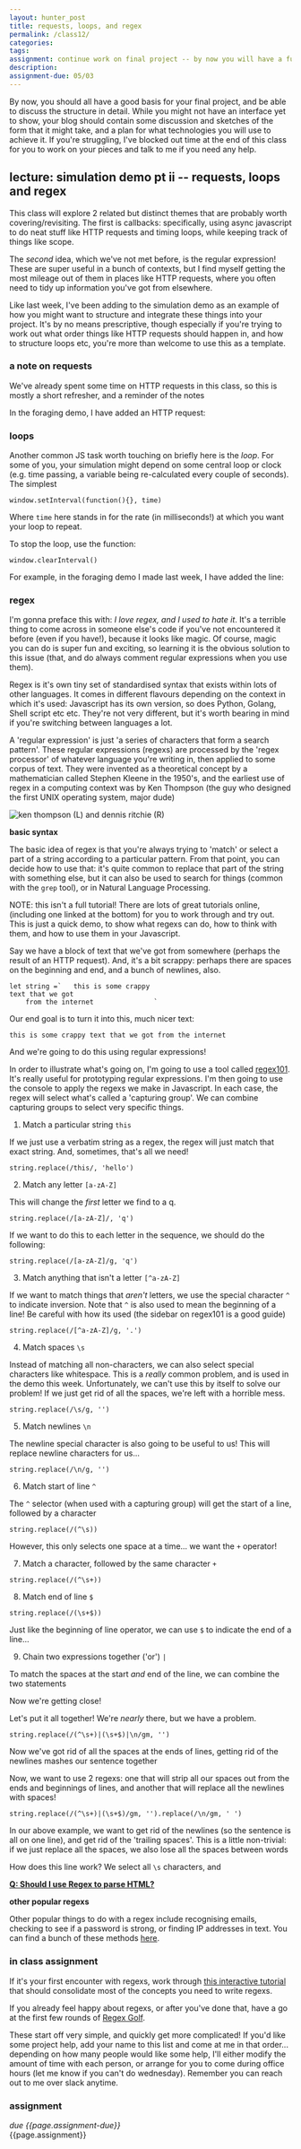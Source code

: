 ```yaml
---  
layout: hunter_post  
title: requests, loops, and regex
permalink: /class12/  
categories: 
tags: 
assignment: continue work on final project -- by now you will have a functioning prototype, and be thinking about the interface in greater depth. Have a think on any topics you'd like to explore more, or revisit, and add them to the google sheet for next class.
description: 
assignment-due: 05/03
---  
```


By now, you should all have a good basis for your final project, and be able to discuss the structure in detail. While you might not have an interface yet to show, your blog should contain some discussion and sketches of the form that it might take, and a plan for what technologies you will use to achieve it. If you're struggling, I've blocked out time at the end of this class for you to work on your pieces and talk to me if you need any help.

## lecture: simulation demo pt ii -- requests, loops and regex

This class will explore 2 related but distinct themes that are probably worth covering/revisiting. The first is callbacks: specifically, using async javascript to do neat stuff like HTTP requests and timing loops, while keeping track of things like scope.

The *second* idea, which we've not met before, is the regular expression! These are super useful in a bunch of contexts, but I find myself getting the most mileage out of them in places like HTTP requests, where you often need to tidy up information you've got from elsewhere.

Like last week, I've been adding to the simulation demo as an example of how you might want to structure and integrate these things into your project. It's by no means prescriptive, though especially if you're trying to work out what order things like HTTP requests should happen in, and how to structure loops etc, you're more than welcome to use this as a template.

### a note on requests

We've already spent some time on HTTP requests in this class, so this is mostly a short refresher, and a reminder of the notes


In the foraging demo, I have added an HTTP request:

### loops

Another common JS task worth touching on briefly here is the *loop*. For some of you, your simulation might depend on some central loop or clock (e.g. time passing, a variable being re-calculated every couple of seconds). The simplest


```
window.setInterval(function(){}, time)
```

Where `time` here stands in for the rate (in milliseconds!) at which you want your loop to repeat.

To stop the loop, use the function:

```
window.clearInterval()
```

For example, in the foraging demo I made last week, I have added the line:



### regex

I'm gonna preface this with: *I love regex, and I used to hate it*. It's a terrible thing to come across in someone else's code if you've not encountered it before (even if you have!), because it looks like magic. Of course, magic you can do is super fun and exciting, so learning it is the obvious solution to this issue (that, and do always comment regular expressions when you use them).

Regex is it's own tiny set of standardised syntax that exists within lots of other languages. It comes in different flavours depending on the context in which it's used: Javascript has its own version, so does Python, Golang, Shell script etc etc. They're not very different, but it's worth bearing in mind if you're switching between languages a lot.

A 'regular expression' is just 'a series of characters that form a search pattern'. These regular expressions (regexs) are processed by the 'regex processor' of whatever language you're writing in, then applied to some corpus of text. They were invented as a theoretical concept by a mathematician called Stephen Kleene in the 1950's, and the earliest use of regex in a computing context was by Ken Thompson (the guy who designed the first UNIX operating system, major dude)

![ken thompson (L) and dennis ritchie (R)](https://upload.wikimedia.org/wikipedia/commons/1/1b/Ken_Thompson_and_Dennis_Ritchie--1973.jpg)


**basic syntax**

The basic idea of regex is that you're always trying to 'match' or select a part of a string according to a particular pattern. From that point, you can decide how to use that: it's quite common to replace that part of the string with something else, but it can also be used to search for things (common with the `grep` tool), or in Natural Language Processing.

NOTE: this isn't a full tutorial! There are lots of great tutorials online, (including one linked at the bottom) for you to work through and try out. This is just a quick demo, to show what regexs can do, how to think with them, and how to use them in your Javascript.

Say we have a block of text that we've got from somewhere (perhaps the result of an HTTP request). And, it's a bit scrappy: perhaps there are spaces on the beginning and end, and a bunch of newlines, also. 

```
let string =` 	this is some crappy
text that we got 		
	from the internet				`
```

Our end goal is to turn it into this, much nicer text:

```
this is some crappy text that we got from the internet
```

And we're going to do this using regular expressions!

In order to illustrate what's going on, I'm going to use a tool called [regex101](https://regex101.com/). It's really useful for prototyping regular expressions. I'm then going to use the console to apply the regexs we make in Javascript. In each case, the regex will select what's called a 'capturing group'. We can combine capturing groups to select very specific things.

1) Match a particular string `this`

If we just use a verbatim string as a regex, the regex will just match that exact string. And, sometimes, that's all we need!

```
string.replace(/this/, 'hello')
```

2) Match any letter `[a-zA-Z]`

This will change the *first* letter we find to a q.
```
string.replace(/[a-zA-Z]/, 'q')
```

If we want to do this to each letter in the sequence, we should do the following:

```
string.replace(/[a-zA-Z]/g, 'q')
```

3) Match anything that isn't a letter `[^a-zA-Z]`

If we want to match things that *aren't* letters, we use the special character `^` to indicate inversion. Note that `^` is also used to mean the beginning of a line! Be careful with how its used (the sidebar on regex101 is a good guide)

```
string.replace(/[^a-zA-Z]/g, '.')
```

4) Match spaces `\s`

Instead of matching all non-characters, we can also select special characters like whitespace. This is a *really* common problem, and is used in the demo this week. Unfortunately, we can't use this by itself to solve our problem! If we just get rid of all the spaces, we're left with a horrible mess.

```
string.replace(/\s/g, '')
```

5) Match newlines `\n`

The newline special character is also going to be useful to us! This will replace newline characters for us...

```
string.replace(/\n/g, '')
```

6) Match start of line `^`

The `^` selector (when used with a capturing group) will get the start of a line, followed by a character

```
string.replace(/(^\s))
```
However, this only selects one space at a time... we want the `+` operator!

7) Match a character, followed by the same character `+`

```
string.replace(/(^\s+))
```

8) Match end of line `$`

```
string.replace(/(\s+$))
```

Just like the beginning of line operator, we can use `$` to indicate the end of a line...

9) Chain two expressions together ('or') `|`

To match the spaces at the start *and* end of the line, we can combine the two statements

Now we're getting close!

Let's put it all together! We're *nearly* there, but we have a problem. 

```
string.replace(/(^\s+)|(\s+$)|\n/gm, '')
```
Now we've got rid of all the spaces at the ends of lines, getting rid of the newlines mashes our sentence together

Now, we want to use 2 regexs: one that will strip all our spaces out from the ends and beginnings of lines, and another that will replace all the newlines with spaces!

```
string.replace(/(^\s+)|(\s+$)/gm, '').replace(/\n/gm, ' ')
```

In our above example, we want to get rid of the newlines (so the sentence is all on one line), and get rid of the 'trailing spaces'. This is a little non-trivial: if we just replace all the spaces, we also lose all the spaces between words

How does this line work? We select all `\s` characters, and 


[**Q: Should I use Regex to parse HTML?**](https://stackoverflow.com/questions/1732348/regex-match-open-tags-except-xhtml-self-contained-tags/1732454#1732454)

**other popular regexs**

Other popular things to do with a regex include recognising emails, checking to see if a password is strong, or finding IP addresses in text. You can find a bunch of these methods [here](https://medium.com/factory-mind/regex-cookbook-most-wanted-regex-aa721558c3c1).

### in class assignment

If it's your first encounter with regexs, work through [this interactive tutorial](https://regexone.com/) that should consolidate most of the concepts you need to write regexs.

If you already feel happy about regexs, or after you've done that, have a go at the first few rounds of [Regex Golf](https://alf.nu/RegexGolf).

These start off very simple, and quickly get more complicated! If you'd like some project help, add your name to this list and come at me in that order... depending on how many people would like some help, I'll either modify the amount of time with each person, or arrange for you to come during office hours (let me know if you can't do wednesday). Remember you can reach out to me over slack anytime.

### assignment
*due {{page.assignment-due}}*<br>
{{page.assignment}}
